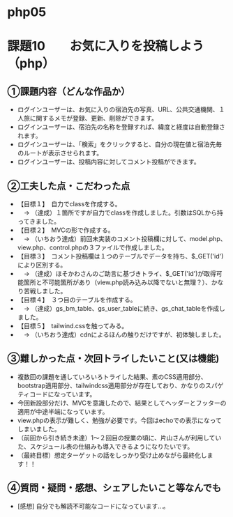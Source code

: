 # php05
# 課題10　　お気に入りを投稿しよう　（php）

## ①課題内容（どんな作品か）
- ログインユーザーは、お気に入りの宿泊先の写真、URL、公共交通機関、１人旅に関するメモが登録、更新、削除ができます。
- ログインユーザーは、宿泊先の名称を登録すれば、緯度と経度は自動登録されます。
- ログインユーザーは、「検索」をクリックすると、自分の現在値と宿泊先毎のルートが表示させられます。
- ログインユーザーは、投稿内容に対してコメント投稿ができます。

## ②工夫した点・こだわった点
- 【目標１】　自力でclassを作成する。
- 　→ （達成）１箇所ですが自力でclassを作成しました。引数はSQLから持ってきました。
- 【目標２】　MVCの形で作成する。
- 　→ （いちおう達成）前回未実装のコメント投稿欄に対して、model.php、view.php、control.phpの３ファイルで作成しました。
- 【目標３】　コメント投稿欄は１つのテーブルでデータを持ち、$_GET('id')により区別する。
- 　→ （達成）ほそかわさんのご助言に基づきトライ、$_GET('id')が取得可能箇所と不可能箇所があり（view.php読み込み以降でないと無理？）、かなり苦戦しました。
- 【目標４】　３つ目のテーブルを作成する。
- 　→ （達成）gs_bm_table、gs_user_tableに続き、gs_chat_tableを作成しました。
- 【目標５】　tailwind.cssを触ってみる。
- 　→ （いちおう達成）cdnによるほんの触りだけですが、初体験しました。

## ③難しかった点・次回トライしたいこと(又は機能)
- 複数回の課題を通していろいろトライした結果、素のCSS適用部分、bootstrap適用部分、tailwindcss適用部分が存在しており、かなりのスパゲティコードになっています。
- 今回新設部分だけ、MVCを意識したので、結果としてヘッダーとフッターの適用が中途半端になっています。
- view.phpの表示が難しく、勉強が必要です。今回はechoでの表示になってしまいました。
- （前回から引き続き未達）1〜２回目の授業の頃に、片山さんが利用していた、スケジュール表の仕組みも導入できるようになりたいです。
- （最終目標）想定ターゲットの話をしっかり受け止めながら最終化します！！

## ④質問・疑問・感想、シェアしたいこと等なんでも
- [感想] 自分でも解読不可能なコードになっています…。

